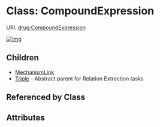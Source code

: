 
# Class: CompoundExpression




URI: [drug:CompoundExpression](http://w3id.org/ontogpt/drug/CompoundExpression)


[![img](https://yuml.me/diagram/nofunky;dir:TB/class/[Triple],[MechanismLink],[CompoundExpression]^-[Triple],[CompoundExpression]^-[MechanismLink])](https://yuml.me/diagram/nofunky;dir:TB/class/[Triple],[MechanismLink],[CompoundExpression]^-[Triple],[CompoundExpression]^-[MechanismLink])

## Children

 * [MechanismLink](MechanismLink.md)
 * [Triple](Triple.md) - Abstract parent for Relation Extraction tasks

## Referenced by Class


## Attributes

